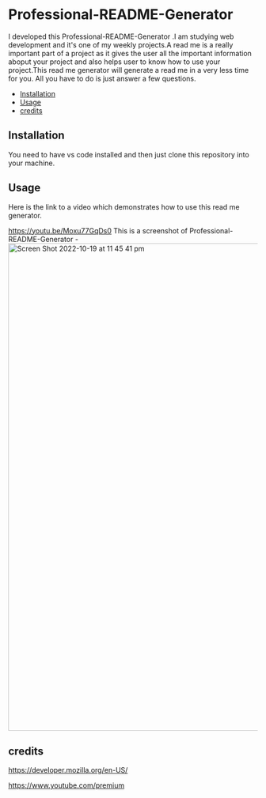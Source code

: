 # Professional-README-Generator
I developed this Professional-README-Generator .I am studying web development and it's one of my weekly projects.A read me is a really important part of a project as it gives the user all the important information aboput your project and also helps user to know how to use your project.This read me generator will generate a read me in a very less time for you. All you have to do is just answer a few questions.

  - [Installation](#installation)
  - [Usage](#usage)
  - [credits](#credits)

  ## Installation
You need to have vs code installed and then just clone this repository into your machine.
## Usage
Here is the link to a video which demonstrates how to use this read me generator.

https://youtu.be/Moxu77GqDs0
This is a screenshot of Professional-README-Generator  -
<img width="986" alt="Screen Shot 2022-10-19 at 11 45 41 pm" src="https://user-images.githubusercontent.com/110076459/196695794-80d573a3-b7c2-4757-babb-1edded3ab251.png">


## credits
https://developer.mozilla.org/en-US/

https://www.youtube.com/premium




